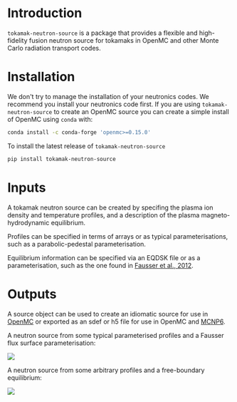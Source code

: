 # Introduction

`tokamak-neutron-source` is a package that provides a flexible and high-fidelity fusion neutron source for tokamaks in OpenMC and other Monte Carlo radiation transport codes.

# Installation

We don't try to manage the installation of your neutronics codes. We recommend you install your neutronics code first. If you are using `tokamak-neutron-source` to create an OpenMC source you can create a simple install of OpenMC using `conda` with:

```bash
conda install -c conda-forge 'openmc>=0.15.0'
```

To install the latest release of `tokamak-neutron-source`

```bash
pip install tokamak-neutron-source
```

# Inputs

A tokamak neutron source can be created by specifing the plasma ion density and temperature profiles, and a description of the plasma magneto-hydrodynamic equilibrium.

Profiles can be specified in terms of arrays or as typical parameterisations, such as a parabolic-pedestal parameterisation.

Equilibrium information can be specified via an EQDSK file or as a parameterisation, such as the one found in [Fausser et al., 2012](https://www.sciencedirect.com/science/article/abs/pii/S0920379612000853).

# Outputs

A source object can be used to create an idiomatic source for use in [OpenMC](https://openmc.org/) or exported as an sdef or h5 file for use in OpenMC and [MCNP6](https://mcnp.lanl.gov/).

A neutron source from some typical parameterised profiles and a Fausser flux surface parameterisation:

![](documentation/source/fausser_source.svg)

A neutron source from some arbitrary profiles and a free-boundary equilibrium:

![](documentation/source/eqdsk_source.svg)
